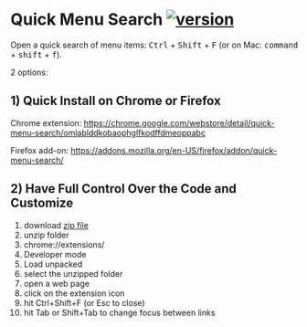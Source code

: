 # Quick Menu Search [![version](https://img.shields.io/github/release/hchiam/quick-menu-search)](https://github.com/hchiam/quick-menu-search/releases)

Open a quick search of menu items: <kbd>Ctrl</kbd> + <kbd>Shift</kbd> + <kbd>F</kbd> (or on Mac: <kbd>command</kbd> + <kbd>shift</kbd> + <kbd>f</kbd>).

2 options:

## 1) Quick Install on Chrome or Firefox

Chrome extension: https://chrome.google.com/webstore/detail/quick-menu-search/omlablddkobaophglfkodffdmeoppabc

Firefox add-on: https://addons.mozilla.org/en-US/firefox/addon/quick-menu-search/

## 2) Have Full Control Over the Code and Customize

1. download [zip file](https://github.com/hchiam/quick-menu-search/blob/master/quick-menu-search.zip?raw=true)
2. unzip folder
3. chrome://extensions/
4. Developer mode
5. Load unpacked
6. select the unzipped folder
7. open a web page
8. click on the extension icon
9. hit Ctrl+Shift+F (or Esc to close)
10. hit Tab or Shift+Tab to change focus between links
